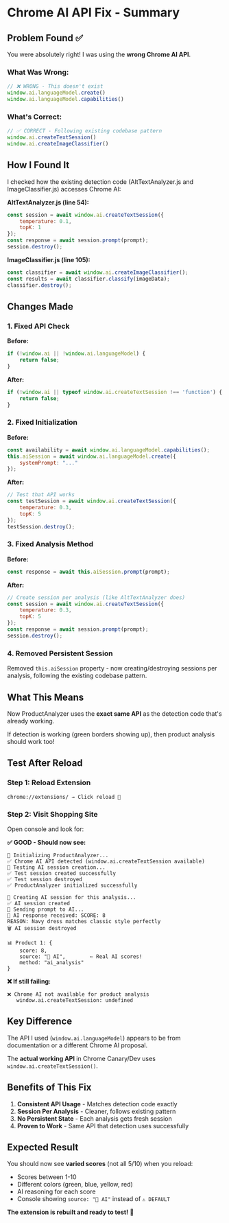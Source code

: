 # Chrome AI API Fix - Summary

## Problem Found ✅

You were absolutely right! I was using the **wrong Chrome AI API**.

### What Was Wrong:
```javascript
// ❌ WRONG - This doesn't exist
window.ai.languageModel.create()
window.ai.languageModel.capabilities()
```

### What's Correct:
```javascript
// ✅ CORRECT - Following existing codebase pattern
window.ai.createTextSession()
window.ai.createImageClassifier()
```

## How I Found It

I checked how the existing detection code (AltTextAnalyzer.js and ImageClassifier.js) accesses Chrome AI:

**AltTextAnalyzer.js (line 54):**
```javascript
const session = await window.ai.createTextSession({
    temperature: 0.1,
    topK: 1
});
const response = await session.prompt(prompt);
session.destroy();
```

**ImageClassifier.js (line 105):**
```javascript
const classifier = await window.ai.createImageClassifier();
const results = await classifier.classify(imageData);
classifier.destroy();
```

## Changes Made

### 1. Fixed API Check
**Before:**
```javascript
if (!window.ai || !window.ai.languageModel) {
    return false;
}
```

**After:**
```javascript
if (!window.ai || typeof window.ai.createTextSession !== 'function') {
    return false;
}
```

### 2. Fixed Initialization
**Before:**
```javascript
const availability = await window.ai.languageModel.capabilities();
this.aiSession = await window.ai.languageModel.create({
    systemPrompt: "..."
});
```

**After:**
```javascript
// Test that API works
const testSession = await window.ai.createTextSession({
    temperature: 0.3,
    topK: 5
});
testSession.destroy();
```

### 3. Fixed Analysis Method
**Before:**
```javascript
const response = await this.aiSession.prompt(prompt);
```

**After:**
```javascript
// Create session per analysis (like AltTextAnalyzer does)
const session = await window.ai.createTextSession({
    temperature: 0.3,
    topK: 5
});
const response = await session.prompt(prompt);
session.destroy();
```

### 4. Removed Persistent Session
Removed `this.aiSession` property - now creating/destroying sessions per analysis, following the existing codebase pattern.

## What This Means

Now ProductAnalyzer uses the **exact same API** as the detection code that's already working.

If detection is working (green borders showing up), then product analysis should work too!

## Test After Reload

### Step 1: Reload Extension
```
chrome://extensions/ → Click reload 🔄
```

### Step 2: Visit Shopping Site
Open console and look for:

**✅ GOOD - Should now see:**
```
🔧 Initializing ProductAnalyzer...
✅ Chrome AI API detected (window.ai.createTextSession available)
🔧 Testing AI session creation...
✅ Test session created successfully
✅ Test session destroyed
✅ ProductAnalyzer initialized successfully

🤖 Creating AI session for this analysis...
✅ AI session created
🤖 Sending prompt to AI...
🤖 AI response received: SCORE: 8
REASON: Navy dress matches classic style perfectly
🗑️ AI session destroyed

📊 Product 1: {
    score: 8,
    source: "🤖 AI",        ← Real AI scores!
    method: "ai_analysis"
}
```

**❌ If still failing:**
```
❌ Chrome AI not available for product analysis
   window.ai.createTextSession: undefined
```

## Key Difference

The API I used (`window.ai.languageModel`) appears to be from documentation or a different Chrome AI proposal.

The **actual working API** in Chrome Canary/Dev uses `window.ai.createTextSession()`.

## Benefits of This Fix

1. **Consistent API Usage** - Matches detection code exactly
2. **Session Per Analysis** - Cleaner, follows existing pattern
3. **No Persistent State** - Each analysis gets fresh session
4. **Proven to Work** - Same API that detection uses successfully

## Expected Result

You should now see **varied scores** (not all 5/10) when you reload:
- Scores between 1-10
- Different colors (green, blue, yellow, red)
- AI reasoning for each score
- Console showing `source: "🤖 AI"` instead of `⚠️ DEFAULT`

**The extension is rebuilt and ready to test!** 🎉